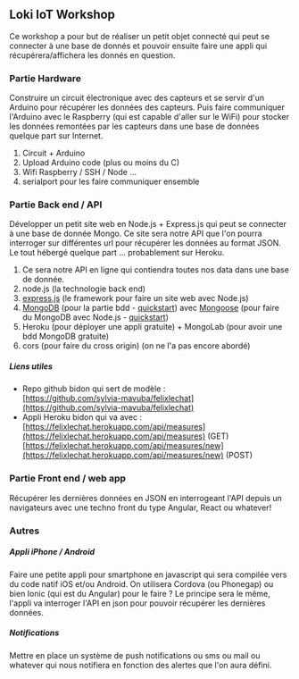 ## Loki IoT Workshop

Ce workshop a pour but de réaliser un petit objet connecté qui peut se connecter à une base de donnés et pouvoir ensuite faire une appli qui récupérera/affichera les donnés en question.

### Partie Hardware

Construire un circuit électronique avec des capteurs et se servir d'un Arduino pour récupérer les données des capteurs. Puis faire communiquer l'Arduino avec le Raspberry (qui est capable d'aller sur le WiFi) pour stocker les données remontées par les capteurs dans une base de données quelque part sur Internet.

1. Circuit + Arduino
2. Upload Arduino code (plus ou moins du C)
3. Wifi Raspberry / SSH / Node …
4. serialport pour les faire communiquer ensemble


### Partie Back end / API

Développer un petit site web en Node.js + Express.js qui peut se connecter à une base de donnée Mongo. Ce site sera notre API que l'on pourra interroger sur différentes url pour récupérer les données au format JSON. Le tout hébergé quelque part … probablement sur Heroku.

1. Ce sera notre API en ligne qui contiendra toutes nos data dans une base de donnée.
2. node.js (la technologie back end)
3. [express.js](http://expressjs.com/) (le framework pour faire un site web avec Node.js)
4. [MongoDB](https://www.mongodb.com/) (pour la partie bdd - [quickstart](https://docs.mongodb.com/manual/crud/)) avec [Mongoose](http://mongoosejs.com/) (pour faire du MongoDB avec Node.js - [quickstart](http://mongoosejs.com/docs/index.html))
5. Heroku (pour déployer une appli gratuite) + MongoLab (pour avoir une bdd MongoDB gratuite)
6. cors (pour faire du cross origin) (on ne l'a pas encore abordé)

##### Liens utiles
* Repo github bidon qui sert de modèle :  
[https://github.com/sylvia-mavuba/felixlechat](https://github.com/sylvia-mavuba/felixlechat)
* Appli Heroku bidon qui va avec :  
[https://felixlechat.herokuapp.com/api/measures](https://felixlechat.herokuapp.com/api/measures) (GET)  
[https://felixlechat.herokuapp.com/api/measures/new](https://felixlechat.herokuapp.com/api/measures/new) (POST)



### Partie Front end / web app
Récupérer les dernières données en JSON en interrogeant l'API depuis un navigateurs avec une techno front du type Angular, React ou whatever!


### Autres

##### Appli iPhone / Android
Faire une petite appli pour smartphone en javascript qui sera compilée vers du code natif iOS et/ou Android. On utilisera Cordova (ou Phonegap) ou bien Ionic (qui est du Angular) pour le faire ?
Le principe sera le même, l'appli va interroger l'API en json pour pouvoir récupérer les dernières données.

##### Notifications
Mettre en place un système de push notifications ou sms ou mail ou whatever qui nous notifiera en fonction des alertes que l'on aura défini.
